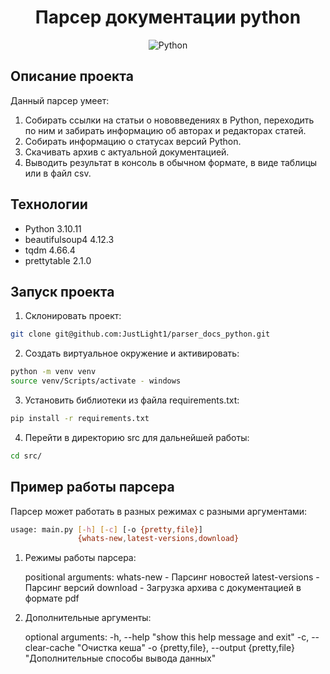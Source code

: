 <div align=center>
    
# Парсер документации python

![Python](https://img.shields.io/badge/python-3670A0?style=for-the-badge&logo=python&logoColor=ffdd54)

</div>

## Описание проекта

Данный парсер умеет:

1. Собирать ссылки на статьи о нововведениях в Python, переходить по ним и забирать информацию об авторах и редакторах статей.
2. Собирать информацию о статусах версий Python.
3. Скачивать архив с актуальной документацией.
4. Выводить результат в консоль в обычном формате, в виде таблицы или в файл csv.

## Технологии

- Python 3.10.11
- beautifulsoup4 4.12.3
- tqdm 4.66.4
- prettytable 2.1.0

## Запуск проекта

1. Cклонировать проект:

```bash
git clone git@github.com:JustLight1/parser_docs_python.git
```

2. Создать виртуальное окружение и активировать:

```bash
python -m venv venv
source venv/Scripts/activate - windows
```

3. Установить библиотеки из файла requirements.txt:

```bash
pip install -r requirements.txt
```

4. Перейти в директорию src для дальнейшей работы:

```bash
cd src/
```

## Пример работы парсера

Парсер может работать в разных режимах с разными аргументами:

```bash
usage: main.py [-h] [-c] [-o {pretty,file}]
               {whats-new,latest-versions,download}
```

1. Режимы работы парсера:

   positional arguments:
   whats-new - Парсинг новостей
   latest-versions - Парсинг версий
   download - Загрузка архива с документацией в формате pdf

2. Дополнительные аргументы:

   optional arguments:
   -h, --help "show this help message and exit"
   -c, --clear-cache "Очистка кеша"
   -o {pretty,file}, --output {pretty,file} "Дополнительные способы вывода данных"
